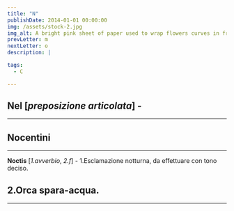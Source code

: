 ```yaml
---
title: "N"
publishDate: 2014-01-01 00:00:00
img: /assets/stock-2.jpg
img_alt: A bright pink sheet of paper used to wrap flowers curves in front of rich blue background
prevLetter: m
nextLetter: o
description: |

tags:
  - C

---
```

**Nel** [*preposizione articolata*] - 
---
---
**Nocentini** 
---
---
**Noctis** [*1.avverbio*, *2.f*] - 1.Esclamazione notturna, da effettuare con tono deciso.

2.Orca spara-acqua.
---
---
